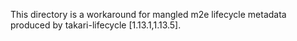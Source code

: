 This directory is a workaround for mangled m2e lifecycle metadata produced by takari-lifecycle [1.13.1,1.13.5].